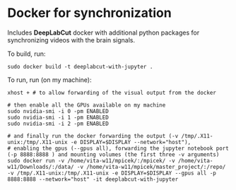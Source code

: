 # Docker for synchronization

Includes **DeepLabCut** docker with additional python packages for synchronizing videos with the brain signals.

To build, run:
```
sudo docker build -t deeplabcut-with-jupyter .
```

To run, run (on my machine):
```
xhost + # to allow forwarding of the visual output from the docker

# then enable all the GPUs available on my machine
sudo nvidia-smi -i 0 -pm ENABLED
sudo nvidia-smi -i 1 -pm ENABLED
sudo nvidia-smi -i 2 -pm ENABLED

# and finally run the docker forwarding the output (-v /tmp/.X11-unix:/tmp/.X11-unix -e DISPLAY=$DISPLAY --network="host"),
# enabling the gpus (--gpus all), forwarding the jupyter notebook port (-p 8888:8888 ) and mounting volumes (the first three -v arguments)
sudo docker run -v /home/vita-w11/mpicek/:/mpicek/ -v /home/vita-w11/Downloads/:/data/ -v /home/vita-w11/mpicek/master_project/:/repo/ -v /tmp/.X11-unix:/tmp/.X11-unix -e DISPLAY=$DISPLAY --gpus all -p 8888:8888 --network="host" -it deeplabcut-with-jupyter
```

